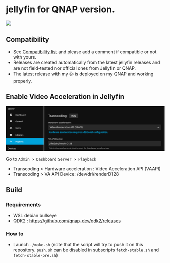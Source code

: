 # jellyfin for QNAP version. 

![](https://raw.githubusercontent.com/pdulvp/jellyfin-qnap-intel/master/jellyfin/icons/jellyfin_80.gif)

## Compatibility
- See [Compatibility list](https://github.com/pdulvp/jellyfin-qnap/issues/4) and please add a comment if compatible or not with yours.
- Releases are created automatically from the latest jellyfin releases and are not field-tested nor official ones from Jellyfin or QNAP.
- The latest release with my :+1: is deployed on my QNAP and working properly.

## Enable Video Acceleration in Jellyfin

![](ScreenshotConfig.png)

Go to `Admin > Dashboard`
`Server > Playback`
- Transcoding > Hardware acceleration : Video Acceleration API (VAAPI)
- Transcoding > VA API Device: /dev/dri/renderD128

## Build

### Requirements
- WSL debian bullseye
- QDK2 : https://github.com/qnap-dev/qdk2/releases

### How to
- Launch `./make.sh` (note that the script will try to push it on this repository. `push.sh` can be disabled in subscripts `fetch-stable.sh` and `fetch-stable-pre.sh`)
